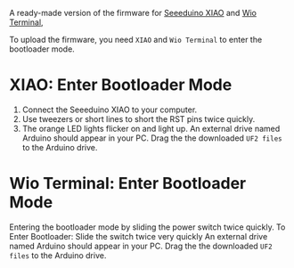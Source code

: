 A ready-made version of the firmware for [Seeeduino XIAO](https://www.seeedstudio.com/Seeeduino-XIAO-Arduino-Microcontroller-SAMD21-Cortex-M0+-p-4426.html) and [Wio Terminal](https://www.seeedstudio.com/Wio-Terminal-p-4509.html),

To upload the firmware, you need ```XIAO``` and ```Wio Terminal``` to enter the bootloader mode.

# XIAO: Enter Bootloader Mode
1. Connect the Seeeduino XIAO to your computer.
2. Use tweezers or short lines to short the RST pins twice quickly.
3. The orange LED lights flicker on and light up.
An external drive named Arduino should appear in your PC. Drag the the downloaded ```UF2 files``` to the Arduino drive.

# Wio Terminal: Enter Bootloader Mode
Entering the bootloader mode by sliding the power switch twice quickly. 
To Enter Bootloader: Slide the switch twice very quickly
An external drive named Arduino should appear in your PC. Drag the the downloaded ```UF2 files``` to the Arduino drive.
